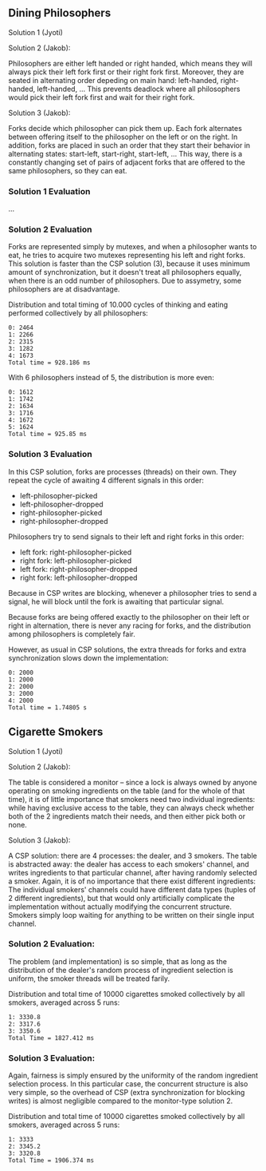 ## Dining Philosophers

Solution 1 (Jyoti)

Solution 2 (Jakob):

Philosophers are either left handed or right handed, which means
they will always pick their left fork first or their right fork first.
Moreover, they are seated in alternating order depeding on main hand:
left-handed, right-handed, left-handed, ... This prevents deadlock where
all philosophers would pick their left fork first and wait for their right
fork.

Solution 3 (Jakob):

Forks decide which philosopher can pick them up. Each fork
alternates between offering itself to the philosopher on the left or on the
right. In addition, forks are placed in such an order that they start their
behavior in alternating states: start-left, start-right, start-left, ...
This way, there is a constantly changing set of pairs of adjacent forks that
are offered to the same philosophers, so they can eat.

### Solution 1 Evaluation

...

### Solution 2 Evaluation

Forks are represented simply by mutexes, and when a philosopher wants to eat,
he tries to acquire two mutexes representing his left and right forks.
This solution is faster than the CSP solution (3), because it uses minimum
amount of synchronization, but it doesn't treat all philosophers equally, when
there is an odd number of philosophers. Due to assymetry, some philosophers
are at disadvantage.

Distribution and total timing of 10.000 cycles of thinking and eating
performed collectively by all philosophers:
```
0: 2464
1: 2266
2: 2315
3: 1282
4: 1673
Total time = 928.186 ms
```

With 6 philosophers instead of 5, the distribution is more even:
```
0: 1612
1: 1742
2: 1634
3: 1716
4: 1672
5: 1624
Total time = 925.85 ms
```

### Solution 3 Evaluation

In this CSP solution, forks are processes (threads) on their own.
They repeat the cycle of awaiting 4 different signals in this order:
- left-philosopher-picked
- left-philosopher-dropped
- right-philosopher-picked
- right-philosopher-dropped

Philosophers try to send signals to their left and right forks in this order:
- left fork: right-philosopher-picked
- right fork: left-philosopher-picked
- left fork: right-philosopher-dropped
- right fork: left-philosopher-dropped

Because in CSP writes are blocking, whenever a philosopher tries to send
a signal, he will block until the fork is awaiting that particular signal.

Because forks are being offered exactly to the philosopher on their left or
right in alternation, there is never any racing for forks, and the
distribution among philosophers is completely fair.

However, as usual in CSP solutions, the extra threads for forks and
extra synchronization slows down the implementation:
```
0: 2000
1: 2000
2: 2000
3: 2000
4: 2000
Total time = 1.74805 s
```

## Cigarette Smokers

Solution 1 (Jyoti)

Solution 2 (Jakob):

The table is considered a monitor – since a lock is always owned by anyone
operating on smoking ingredients on the table (and for the whole of that time),
it is of little importance that smokers need two individual ingredients: while
having exclusive access to the table, they can always check whether both of the
2 ingredients match their needs, and then either pick both or none.

Solution 3 (Jakob):

A CSP solution: there are 4 processes: the dealer, and 3 smokers. The table is
abstracted away: the dealer has access to each smokers' channel, and writes
ingredients to that particular channel, after having randomly selected a smoker.
Again, it is of no importance that there exist different ingredients:
The individual smokers' channels could have different data types (tuples of 2
different ingredients), but that would only artificially complicate the
implementation without actually modifying the concurrent structure. Smokers
simply loop waiting for anything to be written on their single input channel.



### Solution 2 Evaluation:

The problem (and implementation) is so simple, that as long as the distribution
of the dealer's random process of ingredient selection is uniform, the smoker
threads will be treated farily.

Distribution and total time of 10000 cigarettes smoked collectively by all
smokers, averaged across 5 runs:
```
1: 3330.8
2: 3317.6
3: 3350.6
Total Time = 1827.412 ms
```

### Solution 3 Evaluation:

Again, fairness is simply ensured by the uniformity of the random ingredient
selection process. In this particular case, the concurrent structure is also
very simple, so the overhead of CSP (extra synchronization for blocking
writes) is almost negligible compared to the monitor-type solution 2.

Distribution and total time of 10000 cigarettes smoked collectively by all
smokers, averaged across 5 runs:
```
1: 3333
2: 3345.2
3: 3320.8
Total Time = 1906.374 ms
```
